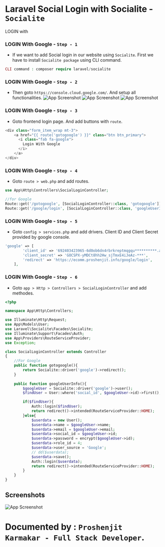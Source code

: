 
# Laravel Social Login with Socialite  - `Socialite` 

LOGIN with 




### LOGIN With Google - `Step - 1` 
- If we want to add Social login in our website using `Socialite`. First we have to install `Socialite package` using CLI command.
```php
CLI command : composer require laravel/socialite
```
### LOGIN With Google - `Step - 2` 
- Then goto `https://console.cloud.google.com/`. And setup all functionalities.
![App Screenshot]()
![App Screenshot]()
![App Screenshot]()

### LOGIN With Google - `Step - 3` 
- Goto frontend login page. And add buttons with `route`.
```php
<div class="form_item_wrap mt-3">
    <a href="{{ route('gotogoogle') }}" class="btn btn_primary">
      <i class="fab fa-google">
        Login With Google
      </i>  
    </a>
</div>
```

### LOGIN With Google - `Step - 4` 
- Goto `route > web.php` and add routes.
```php
use App\Http\Controllers\SocialLoginController;

//for Google
Route::get('/gotogoogle', [SocialLoginController::class, 'gotogoogle'])->name('gotogoogle');
Route::get('/google/login', [SocialLoginController::class, 'googleUserInfo'])->name('googleUserInfo');
```
### LOGIN With Google - `Step - 5` 
- Goto `config > services.php` and add drivers. Client ID and Client Secret provided by google console.
```php
'google' => [
        'client_id' => '692403423965-6d0ob6dn4rbrkreptmqgqu**********.apps.googleusercontent.com',
        'client_secret' => 'GOCSPX-yMDCt8hh2Hw_sjTmxE4iJeAz-***',
        'redirect' => 'https://ecomm.proshenjit.info/google/login',
    ],
```



### LOGIN With Google - `Step - 6` 
- Goto `app > Http > Controllers > SocialLoginController` and add methodes.
```php
<?php

namespace App\Http\Controllers;

use Illuminate\Http\Request;
use App\Models\User;
use Laravel\Socialite\Facades\Socialite;
use Illuminate\Support\Facades\Auth;
use App\Providers\RouteServiceProvider;
use Exception;

class SocialLoginController extends Controller
{
    //For Google
    public function gotogoogle(){
        return Socialite::driver('google')->redirect();
    }
    
    public function googleUserInfo(){
        $googleUser = Socialite::driver('google')->user();
        $findUser = User::where('social_id', $googleUser->id)->first();

        if($findUser){
            Auth::login($findUser);
            return redirect()->intended(RouteServiceProvider::HOME);
        }else{
            $userdata = new User();
            $userdata->name = $googleUser->name; 
            $userdata->email = $googleUser->email; 
            $userdata->social_id = $googleUser->id;
            $userdata->password = encrypt($googleUser->id);
            $userdata->role_id = 4;
            $userdata->user_source = 'Google';
            // dd($userdata);
            $userdata->save();
            Auth::login($userdata);
            return redirect()->intended(RouteServiceProvider::HOME);
        }
    }
}
```


## Screenshots

![App Screenshot](https://via.placeholder.com/468x300?text=App+Screenshot+Here)


# Documented by :  `Proshenjit Karmakar - Full Stack Developer`.








